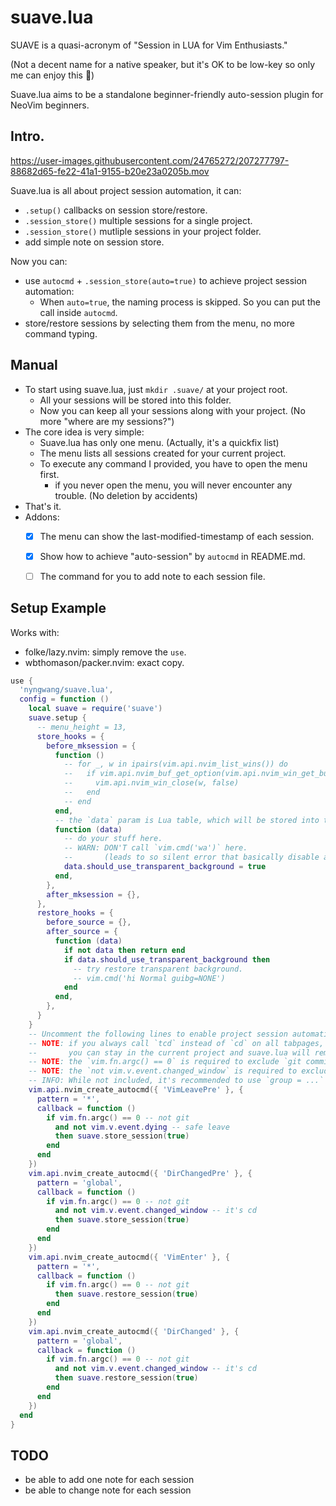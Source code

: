 suave.lua
===

SUAVE is a quasi-acronym of "Session in LUA for Vim Enthusiasts."

(Not a decent name for a native speaker, but it's OK to be low-key so only me can enjoy this 🤫)

Suave.lua aims to be a standalone beginner-friendly auto-session plugin for NeoVim beginners.


## Intro.

https://user-images.githubusercontent.com/24765272/207277797-88682d65-fe22-41a1-9155-b20e23a0205b.mov

Suave.lua is all about project session automation, it can:

- `.setup()` callbacks on session store/restore.
- `.session_store()` multiple sessions for a single project.
- `.session_store()` mutliple sessions in your project folder.
- add simple note on session store.

Now you can:

- use `autocmd` + `.session_store(auto=true)` to achieve project session automation:
  - When `auto=true`, the naming process is skipped. So you can put the call inside `autocmd`.
- store/restore sessions by selecting them from the menu, no more command typing.


## Manual

- To start using suave.lua, just `mkdir .suave/` at your project root.
  - All your sessions will be stored into this folder.
  - Now you can keep all your sessions along with your project. (No more "where are my sessions?")
- The core idea is very simple:
  - Suave.lua has only one menu. (Actually, it's a quickfix list)
  - The menu lists all sessions created for your current project.
  - To execute any command I provided, you have to open the menu first.
    - if you never open the menu, you will never encounter any trouble. (No deletion by accidents)
- That's it.
- Addons:
  - [x] The menu can show the last-modified-timestamp of each session.
  - [x] Show how to achieve "auto-session" by `autocmd` in README.md.
  - [ ] The command for you to add note to each session file.


## Setup Example

Works with:
- folke/lazy.nvim: simply remove the `use`.
- wbthomason/packer.nvim: exact copy.

```lua
use {
  'nyngwang/suave.lua',
  config = function ()
    local suave = require('suave')
    suave.setup {
      -- menu_height = 13,
      store_hooks = {
        before_mksession = {
          function ()
            -- for _, w in ipairs(vim.api.nvim_list_wins()) do
            --   if vim.api.nvim_buf_get_option(vim.api.nvim_win_get_buf(w), 'ft') == 'neo-tree' then
            --     vim.api.nvim_win_close(w, false)
            --   end
            -- end
          end,
          -- the `data` param is Lua table, which will be stored into the project json.
          function (data)
            -- do your stuff here.
            -- WARN: DON'T call `vim.cmd('wa')` here.
            --       (leads to so silent error that basically disable auto-session!)
            data.should_use_transparent_background = true
          end,
        },
        after_mksession = {},
      },
      restore_hooks = {
        before_source = {},
        after_source = {
          function (data)
            if not data then return end
            if data.should_use_transparent_background then
              -- try restore transparent background.
              -- vim.cmd('hi Normal guibg=NONE')
            end
          end,
        },
      }
    }
    -- Uncomment the following lines to enable project session automation.
    -- NOTE: if you always call `tcd` instead of `cd` on all tabpages,
    --       you can stay in the current project and suave.lua will remember these paths.
    -- NOTE: the `vim.fn.argc() == 0` is required to exclude `git commit`.
    -- NOTE: the `not vim.v.event.changed_window` is required to exclude `:tabn`,`:tabp`.
    -- INFO: While not included, it's recommended to use `group = ...` for your autocmd.
    vim.api.nvim_create_autocmd({ 'VimLeavePre' }, {
      pattern = '*',
      callback = function ()
        if vim.fn.argc() == 0 -- not git
          and not vim.v.event.dying -- safe leave
          then suave.store_session(true)
        end
      end
    })
    vim.api.nvim_create_autocmd({ 'DirChangedPre' }, {
      pattern = 'global',
      callback = function ()
        if vim.fn.argc() == 0 -- not git
          and not vim.v.event.changed_window -- it's cd
          then suave.store_session(true)
        end
      end
    })
    vim.api.nvim_create_autocmd({ 'VimEnter' }, {
      pattern = '*',
      callback = function ()
        if vim.fn.argc() == 0 -- not git
          then suave.restore_session(true)
        end
      end
    })
    vim.api.nvim_create_autocmd({ 'DirChanged' }, {
      pattern = 'global',
      callback = function ()
        if vim.fn.argc() == 0 -- not git
          and not vim.v.event.changed_window -- it's cd
          then suave.restore_session(true)
        end
      end
    })
  end
}
```


## TODO

- be able to add one note for each session
- be able to change note for each session


